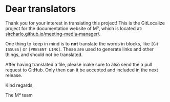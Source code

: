 # Dear translators

Thank you for your interest in translating this project! This is the GitLocalize project for the documentation website of M³, which is located at: [sircharlo.github.io/meeting-media-manager/](https://sircharlo.github.io/meeting-media-manager/).

One thing to keep in mind is to **not** translate the words in blocks, like `[GH ISSUES]` or `[PRESENT LINK]`. These are used to generate links and other things, and should not be translated.

After having translated a file, please make sure to also send the a pull request to GitHub. Only then can it be accepted and included in the next release.

Kind regards,

The M³ team
